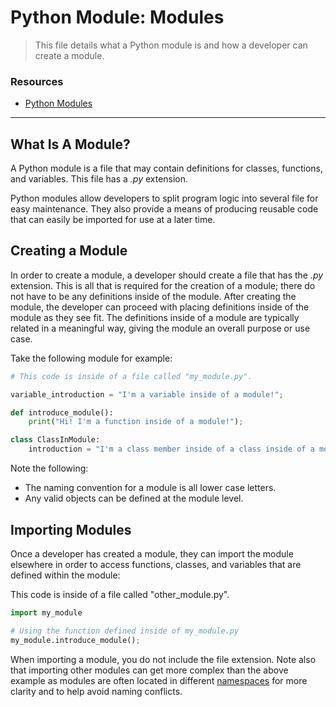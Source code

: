 # Python Module: Modules

> This file details what a Python module is and how a developer can create a module.

### Resources
* [Python Modules](https://docs.python.org/3/tutorial/modules.html)

---

## What Is A Module?

A Python module is a file that may contain definitions for classes, functions, and variables. This file has a *.py* extension.

Python modules allow developers to split program logic into several file for easy maintenance. They also provide a means of producing reusable code that can easily be imported for use at a later time.

## Creating a Module

In order to create a module, a developer should create a file that has the *.py* extension. This is all that is required for the creation of a module; there do not have to be any definitions inside of the module. After creating the module, the developer can proceed with placing definitions inside of the module as they see fit. The definitions inside of a module are typically related in a meaningful way, giving the module an overall purpose or use case.

Take the following module for example:

```py
# This code is inside of a file called "my_module.py".

variable_introduction = "I'm a variable inside of a module!";

def introduce_module():
    print("Hi! I'm a function inside of a module!");

class ClassInModule:
    introduction = "I'm a class member inside of a class inside of a module!";
```

Note the following:

- The naming convention for a module is all lower case letters.
- Any valid objects can be defined at the module level.

## Importing Modules

Once a developer has created a module, they can import the module elsewhere in order to access functions, classes, and variables that are defined within the module:

This code is inside of a file called "other_module.py".

```py
import my_module

# Using the function defined inside of my_module.py
my_module.introduce_module();
```

When importing a module, you do not include the file extension. Note also that importing other modules can get more complex than the above example as modules are often located in different [namespaces](./namespaces.md) for more clarity and to help avoid naming conflicts.